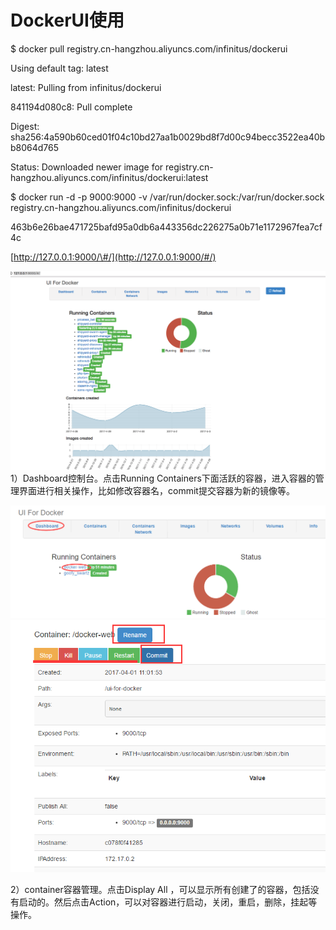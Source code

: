# DockerUI使用

$ docker pull registry.cn-hangzhou.aliyuncs.com/infinitus/dockerui

Using default tag: latest

latest: Pulling from infinitus/dockerui

841194d080c8: Pull complete

Digest: sha256:4a590b60ced01f04c10bd27aa1b0029bd8f7d00c94becc3522ea40bb8064d765

Status: Downloaded newer image for registry.cn-hangzhou.aliyuncs.com/infinitus/dockerui:latest

$ docker run -d -p 9000:9000 -v /var/run/docker.sock:/var/run/docker.sock registry.cn-hangzhou.aliyuncs.com/infinitus/dockerui

463b6e26bae471725bafd95a0db6a443356dc226275a0b71e1172967fea7cf4c

[http://127.0.0.1:9000/\#/](http://127.0.0.1:9000/#/)

![](/assets/importui.png)1）Dashboard控制台。点击Running Containers下面活跃的容器，进入容器的管理界面进行相关操作，比如修改容器名，commit提交容器为新的镜像等。

![](/assets/importui2.png)![](/assets/importui3.png)

2）container容器管理。点击Display All ，可以显示所有创建了的容器，包括没有启动的。然后点击Action，可以对容器进行启动，关闭，重启，删除，挂起等操作。

